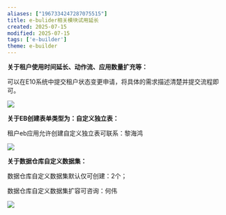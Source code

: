 ```yaml
---
aliases: ["1967334247287075515"]
title: e-bulider相关模块试用延长
created: 2025-07-15
modified: 2025-07-15
tags: ['e-builder']
theme: e-builder
---
```


**关于租户使用时间延长、动作流、应用数量扩充等：**

可以在E10系统中提交租户状态变更申请，将具体的需求描述清楚并提交流程即可。

![](48c73ce565c9e63b12372b19568d4b70.jpg)

**关于EB创建表单类型为：自定义独立表：**

租户eb应用允许创建自定义独立表可联系：黎海鸿

![](b59270da91ccdb055514462a70ea7c46.jpg)

**关于数据仓库自定义数据集：**

数据仓库自定义数据集默认仅可创建：2个；

数据仓库自定义数据集扩容可咨询：何伟

![](51437ab524169b50ac6e6991b6b93d1e.jpg)